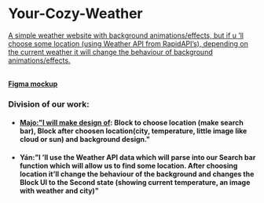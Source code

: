 # Your-Cozy-Weather

<p><u> A simple weather website with background animations/effects, but if u ’ll choose some location (using Weather API from RapidAPI’s), depending on the current weather it will change the behaviour of background animations/effects. </u></p>
<br/>
<a href="https://www.figma.com/file/UspwXFmr15akQ2tFMfpSGy/Untitled?node-id=0%3A1"><b>Figma mockup</B></a>
<h3>Division of our work:</h3>
<ul>
  <li><h4><u>Majo:"I will make design of</u>:  Block to choose location (make search bar), Block after
choosen location(city, temperature, little image like cloud or sun) and background design."</h4></li>
  <li><h4>Yán:"I ’ll use the Weather API data which will parse into our Search bar function which will allow us to find some location. After choosing location it’ll change the behaviour of the background and changes the Block UI to the Second state (showing current temperature, an image with weather and city)" </h4></li>
</ul>
